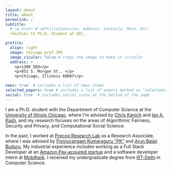 ```yaml
---
layout: about
title: about
permalink: /
subtitle: 
  # <a href='#'>Affiliations</a>. Address. Contacts. Moto. Etc.
  (he/him) CS Ph.D. Student at UIC.

profile:
  align: right
  image: chicago_prof.JPG
  image_cicular: false # crops the image to make it circular
  address: >
    <p>1300 SEO</p>
    <p>851 S. Morgan St., </p>
    <p>Chicago, Illinois 60607</p>

news: true  # includes a list of news items
selected_papers: true # includes a list of papers marked as "selected={true}"
social: true  # includes social icons at the bottom of the page
---
```


I am a Ph.D. student with the Department of Computer Science at the [University of Illinois Chicago](https://cs.uic.edu/), where I'm advised by [Chris Kanich](https://www.cs.uic.edu/~ckanich/) and [Ian A. Kash](https://www.cs.uic.edu/~iankash/), and my research focuses on the areas of Algorithmic Fairness, Security and Privacy, and Computational Social Science.

In the past, I worked at [Precog Research Lab](https://precog.iiit.ac.in/) as a Research Associate, where I was advised by [Ponnurangam Kumaraguru "PK"](https://twitter.com/ponguru) and [Arun Balaji Buduru](http://faculty.iiitd.ac.in/~arunb/). My industrial experience includes working as a Full Stack Developer at an [Amazon Pay-acquired startup](https://www.linkedin.com/company/tapzo/) and a software developer intern at [MobiKwik](https://www.mobikwik.com/). I received my undergraduate degree from [IIIT-Delhi](https://www.iiitd.ac.in/) in Computer Science.


<!-- Write your biography here. Tell the world about yourself. Link to your favorite [subreddit](http://reddit.com). You can put a picture in, too. The code is already in, just name your picture `prof_pic.jpg` and put it in the `img/` folder.

Put your address / P.O. box / other info right below your picture. You can also disable any these elements by editing `profile` property of the YAML header of your `_pages/about.md`. Edit `_bibliography/papers.bib` and Jekyll will render your [publications page](/al-folio/publications/) automatically.

Link to your social media connections, too. This theme is set up to use [Font Awesome icons](http://fortawesome.github.io/Font-Awesome/) and [Academicons](https://jpswalsh.github.io/academicons/), like the ones below. Add your Facebook, Twitter, LinkedIn, Google Scholar, or just disable all of them. -->
